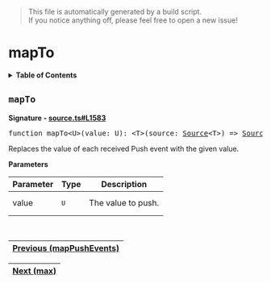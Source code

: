 > This file is automatically generated by a build script.<br>If you notice anything off, please feel free to open a new issue!

# mapTo

<details><summary><b>Table of Contents</b></summary>

1. [<code>mapTo</code>](#mapTo)</details>

## <a name="mapTo"></a><code>mapTo</code>

<b>Signature - [source.ts#L1583](..\/..\/packages\/core\/src\/source.ts#L1583)</b>

<pre>function mapTo&lt;U&gt;(value: U): &lt;T&gt;(source: <a href="../03-api-source/00-Source.md#Source-Interface">Source</a>&lt;T&gt;) =&gt; <a href="../03-api-source/00-Source.md#Source-Interface">Source</a>&lt;U&gt;</pre>

Replaces the value of each received Push event with the given value.

<b>Parameters</b>

| Parameter | Type | Description |
| --- | --- | --- |
| value | <pre lang="ts">U</pre> | The value to push. |
<br>

| [Previous \(mapPushEvents\)](043-mapPushEvents.md#readme) |
| --- |

<div align="right">

| [Next \(max\)](045-max.md#readme) |
| --- |
</div>
